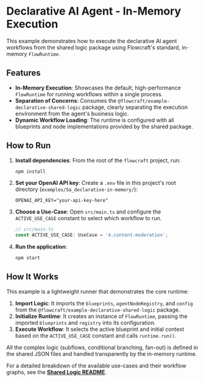 # Declarative AI Agent - In-Memory Execution

This example demonstrates how to execute the declarative AI agent workflows from the shared logic package using Flowcraft's standard, in-memory `FlowRuntime`.

## Features

- **In-Memory Execution**: Showcases the default, high-performance `FlowRuntime` for running workflows within a single process.
- **Separation of Concerns**: Consumes the `@flowcraft/example-declarative-shared-logic` package, clearly separating the execution environment from the agent's business logic.
- **Dynamic Workflow Loading**: The runtime is configured with all blueprints and node implementations provided by the shared package.

## How to Run

1.  **Install dependencies**:
    From the root of the `flowcraft` project, run:
    ```bash
    npm install
    ```

2.  **Set your OpenAI API key**:
    Create a `.env` file in this project's root directory (`examples/5a_declarative-in-memory/`):

    ```
    OPENAI_API_KEY="your-api-key-here"
    ```

3.  **Choose a Use-Case**:
    Open `src/main.ts` and configure the `ACTIVE_USE_CASE` constant to select which workflow to run.

    ```typescript
    // src/main.ts
    const ACTIVE_USE_CASE: UseCase = '4.content-moderation';
    ```

4.  **Run the application**:

    ```bash
    npm start
    ```

## How It Works

This example is a lightweight runner that demonstrates the core runtime:

1.  **Import Logic**: It imports the `blueprints`, `agentNodeRegistry`, and `config` from the `@flowcraft/example-declarative-shared-logic` package.
2.  **Initialize Runtime**: It creates an instance of `FlowRuntime`, passing the imported `blueprints` and `registry` into its configuration.
3.  **Execute Workflow**: It selects the active blueprint and initial context based on the `ACTIVE_USE_CASE` constant and calls `runtime.run()`.

All the complex logic (subflows, conditional branching, fan-out) is defined in the shared JSON files and handled transparently by the in-memory runtime.

For a detailed breakdown of the available use-cases and their workflow graphs, see the **[Shared Logic README](../5_declarative-shared-logic/README.md)**.

